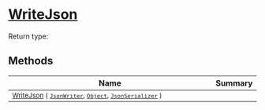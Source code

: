 # [WriteJson](./FeatureDescriptorTJsonConverter-100664025.md)


Return type:
## Methods

| Name | Summary | 
| --- | --- | 
| <sub>[WriteJson](./FeatureDescriptorTJsonConverter-100664025.md) ( [`JsonWriter`](./FeatureDescriptorTJsonConverter-100664025.md), [`Object`](https://docs.microsoft.com/en-us/dotnet/api/System.Object), [`JsonSerializer`](./FeatureDescriptorTJsonConverter-100664025.md) )</sub><img width=200/>| <sub></sub>| <br>


